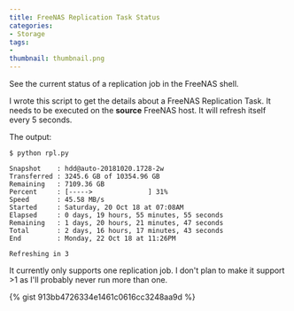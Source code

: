 ```yaml
---
title: FreeNAS Replication Task Status
categories:
- Storage
tags:
- 
thumbnail: thumbnail.png
---
```


See the current status of a replication job in the FreeNAS shell.

<!-- more -->

I wrote this script to get the details about a FreeNAS Replication Task. It needs to be executed on the **source** FreeNAS host. It will refresh itself every 5 seconds.

The output:

```shell
$ python rpl.py

Snapshot    : hdd@auto-20181020.1728-2w
Transferred : 3245.6 GB of 10354.96 GB
Remaining   : 7109.36 GB
Percent     : [----->              ] 31%
Speed       : 45.58 MB/s
Started     : Saturday, 20 Oct 18 at 07:08AM
Elapsed     : 0 days, 19 hours, 55 minutes, 55 seconds
Remaining   : 1 days, 20 hours, 21 minutes, 47 seconds
Total       : 2 days, 16 hours, 17 minutes, 43 seconds
End         : Monday, 22 Oct 18 at 11:26PM

Refreshing in 3
```

It currently only supports one replication job. I don't plan to make it support >1 as I'll probably never run more than one.

{% gist 913bb4726334e1461c0616cc3248aa9d %}
